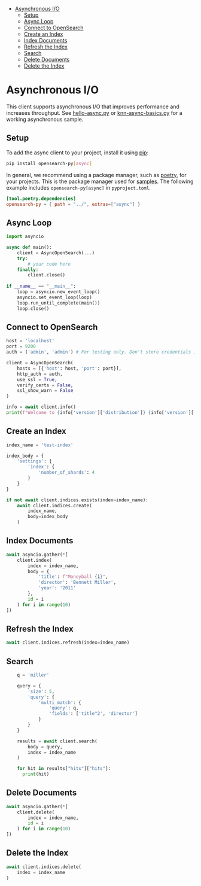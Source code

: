 - [Asynchronous I/O](#asynchronous-io)
  - [Setup](#setup)
  - [Async Loop](#async-loop)
  - [Connect to OpenSearch](#connect-to-opensearch)
  - [Create an Index](#create-an-index)
  - [Index Documents](#index-documents)
  - [Refresh the Index](#refresh-the-index)
  - [Search](#search)
  - [Delete Documents](#delete-documents)
  - [Delete the Index](#delete-the-index)

# Asynchronous I/O

This client supports asynchronous I/O that improves performance and increases throughput. See [hello-async.py](../samples/hello/hello-async.py) or [knn-async-basics.py](../samples/knn/knn-async-basics.py) for a working asynchronous sample.

## Setup

To add the async client to your project, install it using [pip](https://pip.pypa.io/):

```bash
pip install opensearch-py[async]
```

In general, we recommend using a package manager, such as [poetry](https://python-poetry.org/docs/), for your projects. This is the package manager used for [samples](../samples). The following example includes `opensearch-py[async]` in `pyproject.toml`.

```toml
[tool.poetry.dependencies]
opensearch-py = { path = "../", extras=["async"] }
```

## Async Loop

```python
import asyncio

async def main():
    client = AsyncOpenSearch(...)
    try:
        # your code here
    finally:
        client.close()
    
if __name__ == "__main__":
    loop = asyncio.new_event_loop()
    asyncio.set_event_loop(loop)
    loop.run_until_complete(main())
    loop.close()
```

## Connect to OpenSearch

```python
host = 'localhost'
port = 9200
auth = ('admin', 'admin') # For testing only. Don't store credentials in code.

client = AsyncOpenSearch(
    hosts = [{'host': host, 'port': port}],
    http_auth = auth,
    use_ssl = True,
    verify_certs = False,
    ssl_show_warn = False
)

info = await client.info()
print(f"Welcome to {info['version']['distribution']} {info['version']['number']}!")
```

## Create an Index

```python
index_name = 'test-index'

index_body = {
    'settings': {
        'index': {
            'number_of_shards': 4
        }
    }
}

if not await client.indices.exists(index=index_name):
    await client.indices.create(
        index_name, 
        body=index_body
    )
```

## Index Documents

```python
await asyncio.gather(*[
    client.index(
        index = index_name,
        body = {
            'title': f"Moneyball {i}",
            'director': 'Bennett Miller',
            'year': '2011'
        },
        id = i
    ) for i in range(10)
])
```

## Refresh the Index

```python
await client.indices.refresh(index=index_name)
```

## Search

```python
    q = 'miller'

    query = {
        'size': 5,
        'query': {
            'multi_match': {
                'query': q,
                'fields': ['title^2', 'director']
            }
        }
    }

    results = await client.search(
        body = query,
        index = index_name
    )

    for hit in results["hits"]["hits"]:
      print(hit)
```

## Delete Documents

```python
await asyncio.gather(*[
    client.delete(
        index = index_name,
        id = i
    ) for i in range(10)
])
```

## Delete the Index

```python
await client.indices.delete(
    index = index_name
)
```
